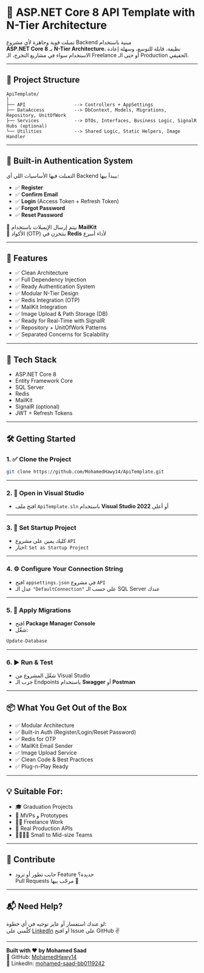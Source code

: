 # 🚀 ASP.NET Core 8 API Template with N-Tier Architecture

تمبلت قوية وجاهزة لأي مشروع Backend مبنية باستخدام  
**ASP.NET Core 8** بـ **N-Tier Architecture**، نظيفة، قابلة للتوسع، وسهلة إعادة الاستخدام سواء في مشاريع التخرج، الـ Freelance أو حتى الـ Production الحقيقي.

---

## 📁 Project Structure

```
ApiTemplate/
│
├── API                  --> Controllers + AppSettings
├── DataAccess           --> DbContext, Models, Migrations, Repository, UnitOfWork
├── Services             --> DTOs, Interfaces, Business Logic, SignalR Hubs (optional)
└── Utilities            --> Shared Logic, Static Helpers, Image Handler
```

---

## 🔐 Built-in Authentication System

التمبلت فيها الأساسيات اللي أي Backend بيبدأ بيها:

- ✅ **Register**
- ✅ **Confirm Email**
- ✅ **Login** (Access Token + Refresh Token)
- ✅ **Forgot Password**
- ✅ **Reset Password**

🔹 بيتم إرسال الإيميلات باستخدام **MailKit**  
🔹 الأكواد (OTP) بتتخزن في **Redis** لأداء أسرع

---

## 🔧 Features

- ✅ Clean Architecture
- ✅ Full Dependency Injection
- ✅ Ready Authentication System
- ✅ Modular N-Tier Design
- ✅ Redis Integration (OTP)
- ✅ MailKit Integration
- ✅ Image Upload & Path Storage (DB)
- ✅ Ready for Real-Time with SignalR
- ✅ Repository + UnitOfWork Patterns
- ✅ Separated Concerns for Scalability

---

## 🧠 Tech Stack

- ASP.NET Core 8
- Entity Framework Core
- SQL Server
- Redis
- MailKit
- SignalR (optional)
- JWT + Refresh Tokens

---

## 🛠️ Getting Started

### 1. ✅ Clone the Project

```bash
git clone https://github.com/MohamedHawy14/ApiTemplate.git
```

---

### 2. 📂 Open in Visual Studio

- افتح ملف `ApiTemplate.sln` باستخدام **Visual Studio 2022** أو أعلى

---

### 3. 🚀 Set Startup Project

- كليك يمين على مشروع `API`
- اختار: `Set as Startup Project`

---

### 4. ⚙️ Configure Your Connection String

- افتح `appsettings.json` في مشروع `API`
- عدل الـ `"DefaultConnection"` على حسب الـ SQL Server عندك

---

### 5. 🧱 Apply Migrations

- افتح **Package Manager Console**
- شغّل:

```bash
Update-Database
```

---

### 6. ▶️ Run & Test

- شغّل المشروع من Visual Studio
- جرب الـ Endpoints باستخدام **Swagger** أو **Postman**

---

## 📦 What You Get Out of the Box

- ✅ Modular Architecture
- ✅ Built-in Auth (Register/Login/Reset Password)
- ✅ Redis for OTP
- ✅ MailKit Email Sender
- ✅ Image Upload Service
- ✅ Clean Code & Best Practices
- ✅ Plug-n-Play Ready

---

## 💡 Suitable For:

- 🎓 Graduation Projects
- 🚀 MVPs و Prototypes
- 🧑‍💻 Freelance Work
- 🏢 Real Production APIs
- 👨‍👩‍👧‍👦 Small to Mid-size Teams

---

## 🤝 Contribute

- حابب تطور أو تزود Feature جديدة؟  
  Pull Requests مرحّب بيها 👏

---

## 📬 Need Help?

لو عندك استفسار أو عايز توجيه في أي خطوة:  
كلّمني على [LinkedIn](https://www.linkedin.com/in/mohamed-saad-bb0119242) أو افتح Issue على GitHub ✌️

---

**Built with ❤️ by Mohamed Saad**  
🔗 GitHub: [MohamedHawy14](https://github.com/MohamedHawy14/ApiTemplate.git)  
🔗 LinkedIn: [mohamed-saad-bb0119242](https://www.linkedin.com/in/mohamed-saad-bb0119242)
